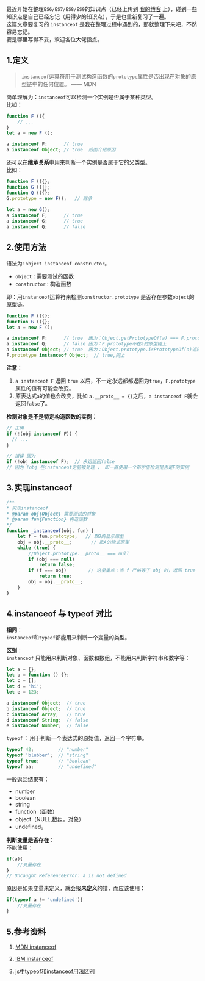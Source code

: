 最近开始在整理`ES6/ES7/ES8/ES9`的知识点（已经上传到 [我的博客](http://js.pingan8787.com) 上），碰到一些知识点是自己已经忘记（用得少的知识点），于是也重新复习了一遍。     
这篇文章要复习的 `instanceof` 是我在整理过程中遇到的，那就整理下来吧，不然容易忘记。   
要是哪里写得不妥，欢迎各位大佬指点。  


## 1.定义
> `instanceof`运算符用于测试构造函数的`prototype`属性是否出现在对象的原型链中的任何位置。  —— MDN

简单理解为：`instanceof`可以检测一个实例是否属于某种类型。   
比如：   
```js
function F (){
    // ...
}
let a = new F ();

a instanceof F;      // true
a instanceof Object; // true  后面介绍原因
```
还可以在**继承关系**中用来判断一个实例是否属于它的父类型。   
比如：  
```js
function F (){};
function G (){};
function Q (){};
G.prototype = new F();   // 继承
 
let a = new G(); 
a instanceof F;      // true
a instanceof G;      // true
a instanceof Q;      // false
```

## 2.使用方法
语法为: `object instanceof constructor`。  
* `object` : 需要测试的函数  
* `constructor` : 构造函数   

即：用`instanceof`运算符来检测`constructor.prototype` 是否存在参数`object`的原型链。   
```js
function F (){};
function G (){};
let a = new F ();

a instanceof F;      // true  因为：Object.getPrototypeOf(a) === F.prototype
a instanceof Q;      // false 因为：F.prototype不在a的原型链上
a instanceof Object; // true  因为：Object.prototype.isPrototypeOf(a)返回true
F.prototype instanceof Object;  // true,同上
```
**注意**：   
1. `a instanceof F` 返回 `true` 以后，不一定永远都都返回为`true`，`F.prototype`属性的值有可能会改变。  
2. 原表达式`a`的值也会改变，比如 `a.__proto__ = {}`之后，`a instanceof F`就会返回`false`了。   

**检测对象是不是特定构造函数的实例：**   
```js
// 正确
if (!(obj instanceof F)) {
  // ...
}

// 错误 因为
if (!obj instanceof F);  // 永远返回false  
// 因为 !obj 在instanceof之前被处理 ， 即一直使用一个布尔值检测是否是F的实例
```

## 3.实现instanceof
```js
/**
* 实现instanceof
* @param obj{Object} 需要测试的对象
* @param fun{Function} 构造函数
*/
function _instanceof(obj, fun) {
    let f = fun.prototype;   // 取B的显示原型
    obj = obj.__proto__;       // 取A的隐式原型
    while (true) {
        //Object.prototype.__proto__ === null
        if (obj === null)
            return false;
        if (f === obj)        // 这里重点：当 f 严格等于 obj 时，返回 true
            return true;
        obj = obj.__proto__;
    }
}
```

## 4.instanceof 与 typeof 对比
**相同**：  
`instanceof`和`typeof`都能用来判断一个变量的类型。   

**区别**：   
`instanceof` 只能用来判断对象、函数和数组，不能用来判断字符串和数字等：   
```js
let a = {};
let b = function () {};
let c = [];
let d = 'hi';
let e = 123;

a instanceof Object;  // true
b instanceof Object;  // true
c instanceof Array;   // true
d instanceof String;  // false
e instanceof Number;  // false
```
 
`typeof` ：用于判断一个表达式的原始值，返回一个字符串。  
```js
typeof 42;         // "number"
typeof 'blubber';  // "string"
typeof true;       // "boolean"
typeof aa;         // "undefined"
```
一般返回结果有：     
* number
* boolean
* string
* function（函数）
* object（NULL,数组，对象）
* undefined。

**判断变量是否存在**：  
不能使用：  
```js
if(a){
    //变量存在
}
// Uncaught ReferenceError: a is not defined
```
原因是如果变量未定义，就会报**未定义**的错，而应该使用：   
```js
if(typeof a != 'undefined'){
    //变量存在
}
```

## 5.参考资料
1. [MDN instanceof](https://developer.mozilla.org/zh-CN/docs/Web/JavaScript/Reference/Operators/instanceof)   

2. [IBM instanceof](https://www.ibm.com/developerworks/cn/web/1306_jiangjj_jsinstanceof/index.html)

3. [js中typeof和instanceof用法区别](https://blog.csdn.net/qq_27626333/article/details/76146078)